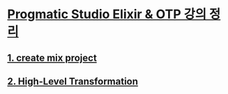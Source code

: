 # [Progmatic Studio Elixir & OTP 강의 정리](https://pragmaticstudio.com/courses/elixir)


## [1. create mix project](/servy/docs/1.create_mix_project.md)

## [2. High-Level Transformation](/servy/docs/2.high_level_transformation.md)

